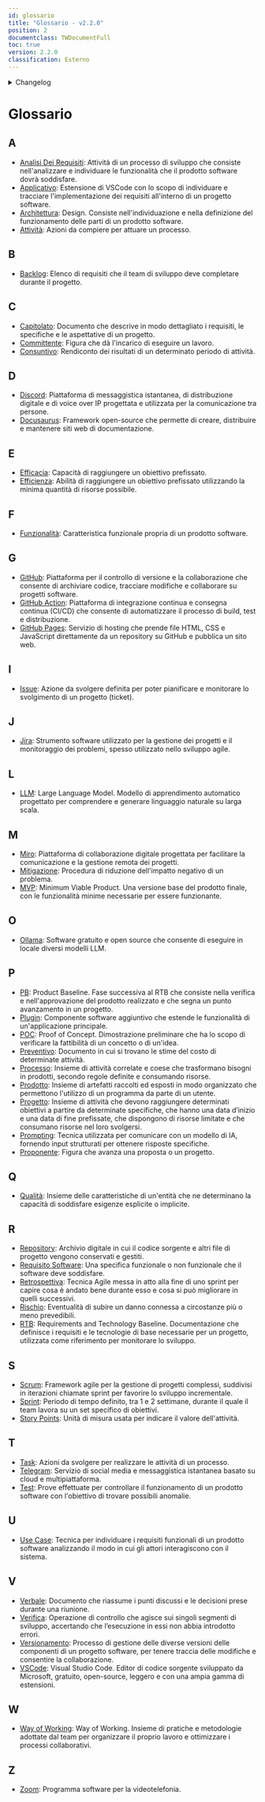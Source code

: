 ```yaml
---
id: glossario
title: "Glossario - v2.2.0"
position: 2
documentclass: TWDocumentFull
toc: true
version: 2.2.0
classification: Esterno
---
```


<!-- ::: {.no-export} -->

<details>
  <summary>Changelog</summary>

<!-- ::: -->

| Data       | Versione | Descrizione                               | Autore         | Data Approvazione | Approvatore           |
| ---------- | -------- | ----------------------------------------- | -------------- | ----------------- | --------------------- |
| 04/02/2025 | 2.2.0    | Aggiunta versione PDF                     | Monetti Luca   | 04/02/2025        | Vasquez Manuel Felipe |
| 13/01/2025 | 2.1.0    | Aggiunti nuovi termini                    | Carraro Agnese | 13/01/2025        | Marcon Giulia         |
| 16/12/2024 | 2.0.0    | Implementazione di docusaurus-terminology | Monetti Luca   | 19/12/2024        | Pistori Gaia          |
| 18/11/2024 | 1.0.0    | Prima stesura del documento               | Marcon Giulia  | 19/11/2024        | Carraro Agnese        |

Table: Changelog

<!-- ::: {.no-export} -->

</details>

<!-- ::: -->

# Glossario

## A

- [Analisi Dei Requisiti](/docs/RTB/Termini/Analisi_Dei_Requisiti): Attività di un processo di sviluppo che consiste nell'analizzare e individuare le funzionalità che il prodotto software dovrà soddisfare.
- [Applicativo](/docs/RTB/Termini/Applicativo): Estensione di VSCode con lo scopo di individuare e tracciare l'implementazione dei requisiti all'interno di un progetto software.
- [Architettura](/docs/RTB/Termini/Architettura): Design. Consiste nell'individuazione e nella definizione del funzionamento delle parti di un prodotto software.
- [Attività](/docs/RTB/Termini/Attività): Azioni da compiere per attuare un processo.

## B

- [Backlog](/docs/RTB/Termini/Backlog): Elenco di requisiti che il team di sviluppo deve completare durante il progetto.

## C

- [Capitolato](/docs/RTB/Termini/Capitolato): Documento che descrive in modo dettagliato i requisiti, le specifiche e le aspettative di un progetto.
- [Committente](/docs/RTB/Termini/Committente): Figura che dà l'incarico di eseguire un lavoro.
- [Consuntivo](/docs/RTB/Termini/Consuntivo): Rendiconto dei risultati di un determinato periodo di attività.

## D

- [Discord](/docs/RTB/Termini/Discord): Piattaforma di messaggistica istantanea, di distribuzione digitale e di voice over IP progettata e utilizzata per la comunicazione tra persone.
- [Docusaurus](/docs/RTB/Termini/Docusaurus): Framework open-source che permette di creare, distribuire e mantenere siti web di documentazione.

## E

- [Efficacia](/docs/RTB/Termini/Efficacia): Capacità di raggiungere un obiettivo prefissato.
- [Efficienza](/docs/RTB/Termini/Efficienza): Abilità di raggiungere un obiettivo prefissato utilizzando la minima quantità di risorse possibile.

## F

- [Funzionalità](/docs/RTB/Termini/Funzionalità): Caratteristica funzionale propria di un prodotto software.

## G

- [GitHub](/docs/RTB/Termini/GitHub): Piattaforma per il controllo di versione e la collaborazione che consente di archiviare codice, tracciare modifiche e collaborare su progetti software.
- [GitHub Action](/docs/RTB/Termini/GitHub_Action): Piattaforma di integrazione continua e consegna continua (CI/CD) che consente di automatizzare il processo di build, test e distribuzione.
- [GitHub Pages](/docs/RTB/Termini/GitHub_Pages): Servizio di hosting che prende file HTML, CSS e JavaScript direttamente da un repository su GitHub e pubblica un sito web.

## I

- [Issue](/docs/RTB/Termini/Issue): Azione da svolgere definita per poter pianificare e monitorare lo svolgimento di un progetto (ticket).

## J

- [Jira](/docs/RTB/Termini/Jira): Strumento software utilizzato per la gestione dei progetti e il monitoraggio dei problemi, spesso utilizzato nello sviluppo agile.

## L

- [LLM](/docs/RTB/Termini/LLM): Large Language Model. Modello di apprendimento automatico progettato per comprendere e generare linguaggio naturale su larga scala.

## M

- [Miro](/docs/RTB/Termini/Miro): Piattaforma di collaborazione digitale progettata per facilitare la comunicazione e la gestione remota dei progetti.
- [Mitigazione](/docs/RTB/Termini/Mitigazione): Procedura di riduzione dell'impatto negativo di un problema.
- [MVP](/docs/RTB/Termini/MVP): Minimum Viable Product. Una versione base del prodotto finale, con le funzionalità minime necessarie per essere funzionante.

## O

- [Ollama](/docs/RTB/Termini/Ollama): Software gratuito e open source che consente di eseguire in locale diversi modelli LLM.

## P

- [PB](/docs/RTB/Termini/PB): Product Baseline. Fase successiva al RTB che consiste nella verifica e nell'approvazione del prodotto realizzato e che segna un punto avanzamento in un progetto.
- [Plugin](/docs/RTB/Termini/Plugin): Componente software aggiuntivo che estende le funzionalità di un'applicazione principale.
- [POC](/docs/RTB/Termini/POC): Proof of Concept. Dimostrazione preliminare che ha lo scopo di verificare la fattibilità di un concetto o di un'idea.
- [Preventivo](/docs/RTB/Termini/Preventivo): Documento in cui si trovano le stime del costo di determinate attività.
- [Processo](/docs/RTB/Termini/Processo): Insieme di attività correlate e coese che trasformano bisogni in prodotti, secondo regole definite e consumando risorse.
- [Prodotto](/docs/RTB/Termini/Prodotto): Insieme di artefatti raccolti ed esposti in modo organizzato che permettono l'utilizzo di un programma da parte di un utente.
- [Progetto](/docs/RTB/Termini/Progetto): Insieme di attività che devono raggiungere determinati obiettivi a partire da determinate specifiche, che hanno una data d’inizio e una data di fine prefissate, che dispongono di risorse limitate e che consumano risorse nel loro svolgersi.
- [Prompting](/docs/RTB/Termini/Prompting): Tecnica utilizzata per comunicare con un modello di IA, fornendo input strutturati per ottenere risposte specifiche.
- [Proponente](/docs/RTB/Termini/Proponente): Figura che avanza una proposta o un progetto.

## Q

- [Qualità](/docs/RTB/Termini/Qualità): Insieme delle caratteristiche di un'entità che ne determinano la capacità di soddisfare esigenze esplicite o implicite.

## R

- [Repository](/docs/RTB/Termini/Repository): Archivio digitale in cui il codice sorgente e altri file di progetto vengono conservati e gestiti.
- [Requisito Software](/docs/RTB/Termini/Requisito_Software): Una specifica funzionale o non funzionale che il software deve soddisfare.
- [Retrospettiva](/docs/RTB/Termini/Retrospettiva): Tecnica Agile messa in atto alla fine di uno sprint per capire cosa è andato bene durante esso e cosa si può migliorare in quelli successivi.
- [Rischio](/docs/RTB/Termini/Rischio): Eventualità di subire un danno connessa a circostanze più o meno prevedibili.
- [RTB](/docs/RTB/Termini/RTB): Requirements and Technology Baseline. Documentazione che definisce i requisiti e le tecnologie di base necessarie per un progetto, utilizzata come riferimento per monitorare lo sviluppo.

## S

- [Scrum](/docs/RTB/Termini/Scrum): Framework agile per la gestione di progetti complessi, suddivisi in iterazioni chiamate sprint per favorire lo sviluppo incrementale.
- [Sprint](/docs/RTB/Termini/Sprint): Periodo di tempo definito, tra 1 e 2 settimane, durante il quale il team lavora su un set specifico di obiettivi.
- [Story Points](/docs/RTB/Termini/Story_Points): Unità di misura usata per indicare il valore dell'attività.

## T

- [Task](/docs/RTB/Termini/Task): Azioni da svolgere per realizzare le attività di un processo.
- [Telegram](/docs/RTB/Termini/Telegram): Servizio di social media e messaggistica istantanea basato su cloud e multipiattaforma.
- [Test](/docs/RTB/Termini/Test): Prove effettuate per controllare il funzionamento di un prodotto software con l'obiettivo di trovare possibili anomalie.

## U

- [Use Case](/docs/RTB/Termini/Use_Case): Tecnica per individuare i requisiti funzionali di un prodotto software analizzando il modo in cui gli attori interagiscono con il sistema.

## V

- [Verbale](/docs/RTB/Termini/Verbale): Documento che riassume i punti discussi e le decisioni prese durante una riunione.
- [Verifica](/docs/RTB/Termini/Verifica): Operazione di controllo che agisce sui singoli segmenti di sviluppo, accertando che l’esecuzione in essi non abbia introdotto errori.
- [Versionamento](/docs/RTB/Termini/Versionamento): Processo di gestione delle diverse versioni delle componenti di un progetto software, per tenere traccia delle modifiche e consentire la collaborazione.
- [VSCode](/docs/RTB/Termini/VSCode): Visual Studio Code. Editor di codice sorgente sviluppato da Microsoft, gratuito, open-source, leggero e con una ampia gamma di estensioni.

## W

- [Way of Working](/docs/RTB/Termini/WoW): Way of Working. Insieme di pratiche e metodologie adottate dal team per organizzare il proprio lavoro e ottimizzare i processi collaborativi.

## Z

- [Zoom](/docs/RTB/Termini/Zoom): Programma software per la videotelefonia.
